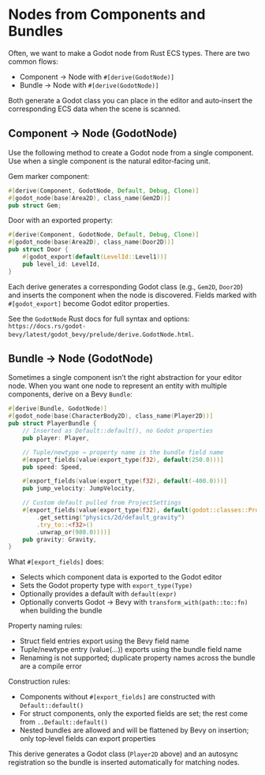 # Nodes from Components and Bundles

Often, we want to make a Godot node from Rust ECS types. There are two common flows:

- Component → Node with `#[derive(GodotNode)]`
- Bundle → Node with `#[derive(GodotNode)]`

Both generate a Godot class you can place in the editor and auto‑insert the corresponding ECS data when the scene is scanned.

## Component → Node (GodotNode)

Use the following method to create a Godot node from a single component. Use when a single component is the natural editor‑facing unit.

Gem marker component:

```rust
#[derive(Component, GodotNode, Default, Debug, Clone)]
#[godot_node(base(Area2D), class_name(Gem2D))]
pub struct Gem;
```

Door with an exported property:

```rust
#[derive(Component, GodotNode, Default, Debug, Clone)]
#[godot_node(base(Area2D), class_name(Door2D))]
pub struct Door {
    #[godot_export(default(LevelId::Level1))]
    pub level_id: LevelId,
}
```

Each derive generates a corresponding Godot class (e.g., `Gem2D`, `Door2D`) and inserts the component when the node is discovered. Fields marked with `#[godot_export]` become Godot editor properties.

See the `GodotNode` Rust docs for full syntax and options: `https://docs.rs/godot-bevy/latest/godot_bevy/prelude/derive.GodotNode.html`.

## Bundle → Node (GodotNode)

Sometimes a single component isn’t the right abstraction for your editor node. When you want one node to represent an entity with multiple components, derive on a Bevy `Bundle`:

```rust
#[derive(Bundle, GodotNode)]
#[godot_node(base(CharacterBody2D), class_name(Player2D))]
pub struct PlayerBundle {
    // Inserted as Default::default(), no Godot properties
    pub player: Player,

    // Tuple/newtype → property name is the bundle field name
    #[export_fields(value(export_type(f32), default(250.0)))]
    pub speed: Speed,

    #[export_fields(value(export_type(f32), default(-400.0)))]
    pub jump_velocity: JumpVelocity,

    // Custom default pulled from ProjectSettings
    #[export_fields(value(export_type(f32), default(godot::classes::ProjectSettings::singleton()
        .get_setting("physics/2d/default_gravity")
        .try_to::<f32>()
        .unwrap_or(980.0))))]
    pub gravity: Gravity,
}
```

What `#[export_fields]` does:

- Selects which component data is exported to the Godot editor
- Sets the Godot property type with `export_type(Type)`
- Optionally provides a default with `default(expr)`
- Optionally converts Godot → Bevy with `transform_with(path::to::fn)` when building the bundle

Property naming rules:

- Struct field entries export using the Bevy field name
- Tuple/newtype entry (value(...)) exports using the bundle field name
- Renaming is not supported; duplicate property names across the bundle are a compile error

Construction rules:

- Components without `#[export_fields]` are constructed with `Default::default()`
- For struct components, only the exported fields are set; the rest come from `..Default::default()`
- Nested bundles are allowed and will be flattened by Bevy on insertion; only top‑level fields can export properties

This derive generates a Godot class (`Player2D` above) and an autosync registration so the bundle is inserted automatically for matching nodes.
